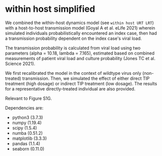 # within host simplified

We combined the within-host dynamics model (see `within host URT LRT`) with a host-to-host transmission model (Goyal A et al. eLife 2021) wherein simulated individuals probabilistically encountered an index case, then had a transmission probability dependent on the index case's viral load.

The transmission probability is calculated from viral load using two parameters (alpha = 10.18, lambda = 7.165), estimated based on combined measurements of patient viral load and culture probability (Jones TC et al. Science 2021).

We first recalibrated the model in the context of wildtype virus only (non-treated) transmission. Then, we simulated the effect of either direct TIP treatment (high dosage) or indirect TIP treatment (low dosage). The results for a representative directly-treated individual are also provided.

Relevant to Figure S1G.

Dependencies are:
- python3 (3.7.3)
- numpy (1.19.4)
- scipy (1.5.4)
- numba (0.51.2)
- matplotlib (3.3.3)
- pandas (1.1.4)
- seaborn (0.11.0)
